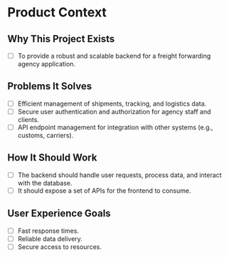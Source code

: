 # Product Context

## Why This Project Exists
- [ ] To provide a robust and scalable backend for a freight forwarding agency application.

## Problems It Solves
- [ ] Efficient management of shipments, tracking, and logistics data.
- [ ] Secure user authentication and authorization for agency staff and clients.
- [ ] API endpoint management for integration with other systems (e.g., customs, carriers).

## How It Should Work
- [ ] The backend should handle user requests, process data, and interact with the database.
- [ ] It should expose a set of APIs for the frontend to consume.

## User Experience Goals
- [ ] Fast response times.
- [ ] Reliable data delivery.
- [ ] Secure access to resources.
